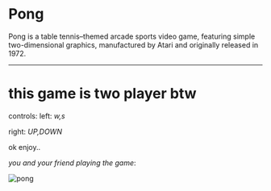 # Pong
Pong is a table tennis–themed arcade sports video game, featuring simple two-dimensional graphics, manufactured by Atari and originally released in 1972.

-------

# this game is two player btw

controls:
left: *w,s*

right: *UP,DOWN*

ok enjoy..

*you and your friend playing the game*:

![pong](https://user-images.githubusercontent.com/90879002/156906457-8177ed9a-91da-40ec-8ba0-26547be66ff9.gif)
